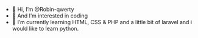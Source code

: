 - 👋 Hi, I’m @Robin-qwerty
- 👀 And I’m interested in coding
- 🌱 I’m currently learning HTML, CSS & PHP and a little bit of laravel and i would like to learn python.

<!---
Robin-qwerty/Robin-qwerty is a ✨ special ✨ repository because its `README.md` (this file) appears on your GitHub profile.
You can click the Preview link to take a look at your changes.
--->
